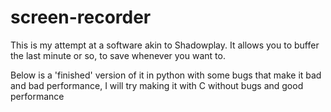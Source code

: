 # screen-recorder

This is my attempt at a software akin to Shadowplay. It allows you to buffer the last minute or so, to save whenever you want to.

Below is a 'finished' version of it in python with some bugs that make it bad and bad performance, I will try making it with C without bugs and good performance